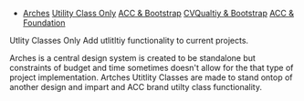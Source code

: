 <div class='noframework_nav'><ul class="ul_none flex bg_primary block flex m-t_3 p_4 ul_none w_100">
    <li class="flex_auto p_1">
        <a href="./" id="home_nav" class="bg_primary c_white br_white-1 br_solid br_1 h:bg_primary-n2 br_radius p-x_4 p-y_3">Arches</a>
        <a href="./uconly_acc/" id="noframework_nav" class="bg_primary c_white br_white-1 br_solid br_1 h:bg_primary-n2 br_radius p-x_4 p-y_3">Utility Class Only</a>
        <a href="./boot_acc/" id="accboot_nav" class="bg_primary c_white br_white-1 br_solid br_1 h:bg_primary-n2 br_radius p-x_4 p-y_3">ACC &amp; Bootstrap</a>
        <a href="./boot_cvquality/" id="cvqualityboot_nav" class="bg_primary c_white br_white-1 br_solid br_1 h:bg_primary-n2 br_radius p-x_4 p-y_3">CVQualtiy &amp; Bootstrap</a>
        <a href="./zurb_acc/" id="accfoundation_nav" class="bg_primary c_white br_white-1 br_solid br_1 h:bg_primary-n2 br_radius p-x_4 p-y_3">ACC & Foundation</a>
    </li>
</ul>
<div class="br_1 br_round br_solid br_white-7 p_5 relative shadow_3 m-x_3">
	<div class="absolute t_0 r_0 l_0 b_0 opacity_7 z_0 br_round bg_center bg_cover" style="background-image:url('./img/triangletexture/pinktriangles.PNG')"></div>
		<div class="c_black font_11:lg font_6 font_8:md font_ui lh_1 m-y_4">Utlity Classes Only
			<span class="block font_1 m-y_2 font_bold opacity_7">Add utlitltiy functionality to current projects.</span>
		</div>
	<p class="c_black m-y_3 max-w_5 lh_3">Arches is a central design system is created to be standalone but constraints of budget and time sometimes doesn't allow for the that type of project implementation. Artches Utitlity Classes are made to stand ontop of another design and impart and ACC brand utilty class functionality.</p>
</div></div>
